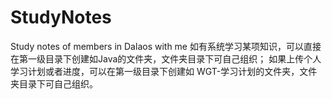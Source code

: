 # StudyNotes
Study notes of members in Dalaos with me
如有系统学习某项知识，可以直接在第一级目录下创建如Java的文件夹，文件夹目录下可自己组织；
如果上传个人学习计划或者进度，可以在第一级目录下创建如 WGT-学习计划的文件夹，文件夹目录下可自己组织。
